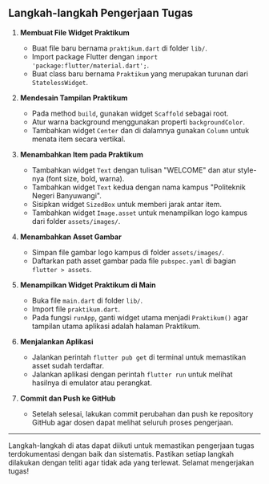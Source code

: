 
## Langkah-langkah Pengerjaan Tugas

1. **Membuat File Widget Praktikum**
   - Buat file baru bernama `praktikum.dart` di folder `lib/`.
   - Import package Flutter dengan `import 'package:flutter/material.dart';`.
   - Buat class baru bernama `Praktikum` yang merupakan turunan dari `StatelessWidget`.

2. **Mendesain Tampilan Praktikum**
   - Pada method `build`, gunakan widget `Scaffold` sebagai root.
   - Atur warna background menggunakan properti `backgroundColor`.
   - Tambahkan widget `Center` dan di dalamnya gunakan `Column` untuk menata item secara vertikal.

3. **Menambahkan Item pada Praktikum**
   - Tambahkan widget `Text` dengan tulisan "WELCOME" dan atur style-nya (font size, bold, warna).
   - Tambahkan widget `Text` kedua dengan nama kampus "Politeknik Negeri Banyuwangi".
   - Sisipkan widget `SizedBox` untuk memberi jarak antar item.
   - Tambahkan widget `Image.asset` untuk menampilkan logo kampus dari folder `assets/images/`.

4. **Menambahkan Asset Gambar**
   - Simpan file gambar logo kampus di folder `assets/images/`.
   - Daftarkan path asset gambar pada file `pubspec.yaml` di bagian `flutter > assets`.

5. **Menampilkan Widget Praktikum di Main**
   - Buka file `main.dart` di folder `lib/`.
   - Import file `praktikum.dart`.
   - Pada fungsi `runApp`, ganti widget utama menjadi `Praktikum()` agar tampilan utama aplikasi adalah halaman Praktikum.

6. **Menjalankan Aplikasi**
   - Jalankan perintah `flutter pub get` di terminal untuk memastikan asset sudah terdaftar.
   - Jalankan aplikasi dengan perintah `flutter run` untuk melihat hasilnya di emulator atau perangkat.

7. **Commit dan Push ke GitHub**
   - Setelah selesai, lakukan commit perubahan dan push ke repository GitHub agar dosen dapat melihat seluruh proses pengerjaan.

---

Langkah-langkah di atas dapat diikuti untuk memastikan pengerjaan tugas terdokumentasi dengan baik dan sistematis. Pastikan setiap langkah dilakukan dengan teliti agar tidak ada yang terlewat. Selamat mengerjakan tugas!
